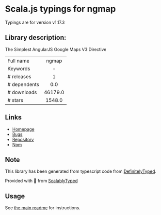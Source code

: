 
# Scala.js typings for ngmap

Typings are for version v1.17.3

## Library description:
The Simplest AngularJS Google Maps V3 Directive

|                    |                 |
| ------------------ | :-------------: |
| Full name          | ngmap |
| Keywords           | - |
| # releases         | 1 |
| # dependents       | 0.0 |
| # downloads        | 46179.0 |
| # stars            | 1548.0 |

## Links
- [Homepage](https://github.com/allenhwkim/angularjs-google-maps#readme)
- [Bugs](https://github.com/allenhwkim/angularjs-google-maps/issues)
- [Repository](https://github.com/allenhwkim/angularjs-google-maps)
- [Npm](https://www.npmjs.com/package/ngmap)
    


## Note
This library has been generated from typescript code from [DefinitelyTyped](https://definitelytyped.org).

Provided with :purple_heart: from [ScalablyTyped](https://github.com/oyvindberg/ScalablyTyped)

## Usage
See [the main readme](../../readme.md) for instructions.


